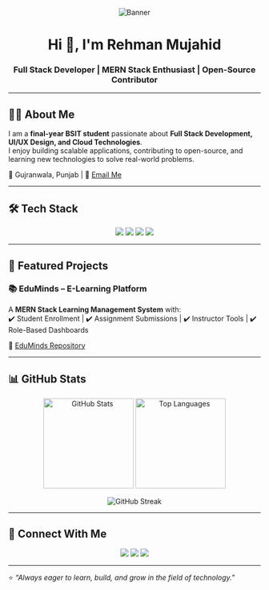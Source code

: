 <!-- Banner Section -->
<p align="center">
  <img src="./Screenshot 2025-08-21 111617" alt="Banner" />
</p>

<h1 align="center">Hi 👋, I'm Rehman Mujahid</h1>
<h3 align="center">Full Stack Developer | MERN Stack Enthusiast | Open-Source Contributor</h3>

---

## 👨‍💻 About Me
I am a **final-year BSIT student** passionate about **Full Stack Development, UI/UX Design, and Cloud Technologies**.  
I enjoy building scalable applications, contributing to open-source, and learning new technologies to solve real-world problems.  

📍 Gujranwala, Punjab | 📧 [Email Me](mailto:rrehmanmujahid@gmail.com)  

---

## 🛠️ Tech Stack
<p align="center">
  <!-- Frontend -->
  <img src="https://skillicons.dev/icons?i=html,css,js,react" />
  <!-- Backend -->
  <img src="https://skillicons.dev/icons?i=nodejs,express" />
  <!-- Databases -->
  <img src="https://skillicons.dev/icons?i=mongodb,mysql" />
  <!-- Tools -->
  <img src="https://skillicons.dev/icons?i=git,github,vscode,figma" />
</p>

---

## 🚀 Featured Projects
### 📚 EduMinds – E-Learning Platform  
A **MERN Stack Learning Management System** with:  
✔️ Student Enrollment | ✔️ Assignment Submissions | ✔️ Instructor Tools | ✔️ Role-Based Dashboards  

🔗 [EduMinds Repository](https://github.com/MaaNmu/FYP_LMS)  

---

## 📊 GitHub Stats
<p align="center">
  <img src="https://github-readme-stats.vercel.app/api?username=MaaNmu&show_icons=true&theme=tokyonight" alt="GitHub Stats" height="180" />
  <img src="https://github-readme-stats.vercel.app/api/top-langs/?username=MaaNmu&layout=compact&theme=tokyonight" alt="Top Languages" height="180" />
</p>

<p align="center">
  <img src="https://github-readme-streak-stats.herokuapp.com/?user=MaaNmu&theme=tokyonight" alt="GitHub Streak" />
</p>

---

## 🤝 Connect With Me
<p align="center">
  <a href="mailto:rrehmanmujahid@gmail.com"><img src="https://skillicons.dev/icons?i=gmail" /></a>
  <a href="https://www.linkedin.com/in/rehman-mujahid-39759a37b" target="_blank"><img src="https://skillicons.dev/icons?i=linkedin" /></a>
  <a href="https://github.com/MaaNmu" target="_blank"><img src="https://skillicons.dev/icons?i=github" /></a>
</p>

---

⭐️ *“Always eager to learn, build, and grow in the field of technology.”*  
